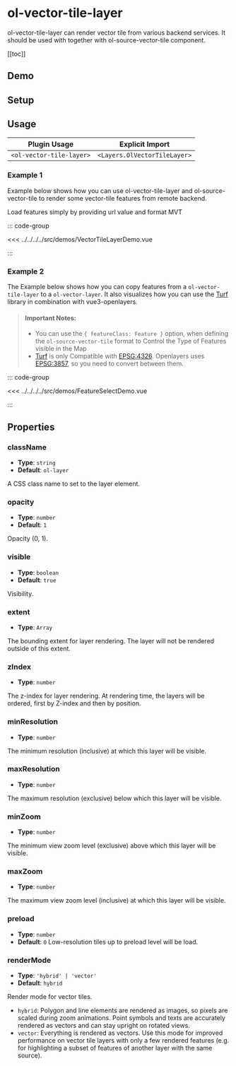 # ol-vector-tile-layer

ol-vector-tile-layer can render vector tile from various backend services. It should be used with together with ol-source-vector-tile component.

[[toc]]

## Demo

<script setup>
import VectorTileLayerDemo from "@demos/VectorTileLayerDemo.vue"
import FeatureSelectDemo from "@demos/FeatureSelectDemo.vue"
</script>

## Setup

<!--@include: ../../layers.plugin.md-->

## Usage

| Plugin Usage             |       Explicit Import        |
|--------------------------|:----------------------------:|
| `<ol-vector-tile-layer>` | `<Layers.OlVectorTileLayer>` |

### Example 1

Example below shows how you can use ol-vector-tile-layer and ol-source-vector-tile to render some vector-tile features from remote backend.

Load features simply by providing url value and format MVT

<ClientOnly>
<VectorTileLayerDemo />
</ClientOnly>

::: code-group

<<< ../../../../src/demos/VectorTileLayerDemo.vue

:::

### Example 2

The Example below shows how you can copy features from a `ol-vector-tile-layer` to a `ol-vector-layer`. It also visualizes how you can use the [Turf](https://turfjs.org/) library in combination with vue3-openlayers.

> #### Important Notes:
>
> - You can use the `{ featureClass: Feature }` option, when defining the `ol-source-vector-tile` format to Control the Type of Features visible in the Map
> - [Turf](https://turfjs.org/) is only Compatible with [EPSG:4326](https://epsg.io/4326). Openlayers uses [EPSG:3857](https://epsg.io/3857), so you need to convert between them.

<ClientOnly>
<FeatureSelectDemo />
</ClientOnly>

::: code-group

<<< ../../../../src/demos/FeatureSelectDemo.vue

:::

## Properties

### className

- **Type**: `string`
- **Default**: `ol-layer`

A CSS class name to set to the layer element.

### opacity

- **Type**: `number `
- **Default**: `1`

Opacity (0, 1).

### visible

- **Type**: `boolean`
- **Default**: `true`

Visibility.

### extent

- **Type**: `Array`

The bounding extent for layer rendering. The layer will not be rendered outside of this extent.

### zIndex

- **Type**: `number`

The z-index for layer rendering. At rendering time, the layers will be ordered, first by Z-index and then by position.

### minResolution

- **Type**: `number`

The minimum resolution (inclusive) at which this layer will be visible.

### maxResolution

- **Type**: `number`

The maximum resolution (exclusive) below which this layer will be visible.

### minZoom

- **Type**: `number`

The minimum view zoom level (exclusive) above which this layer will be visible.

### maxZoom

- **Type**: `number`

The maximum view zoom level (inclusive) at which this layer will be visible.

### preload

- **Type**: `number`
- **Default**: `0`
  Low-resolution tiles up to preload level will be load.

### renderMode

- **Type**: `'hybrid' | 'vector'`
- **Default**: `hybrid`

Render mode for vector tiles.

- `hybrid`: Polygon and line elements are rendered as images, so pixels are scaled during zoom animations. Point symbols and texts are accurately rendered as vectors and can stay upright on rotated views.
- `vector`: Everything is rendered as vectors. Use this mode for improved performance on vector tile layers with only a few rendered features (e.g. for highlighting a subset of features of another layer with the same source).
